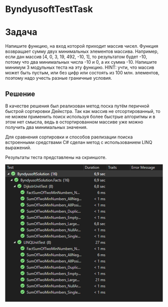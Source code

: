 # ByndyusoftTestTask

# Задача
Напишите функцию, на вход которой приходит массив чисел. Функция возвращает сумму двух минимальных элементов массива.
Например, если дан массив [4, 0, 3, 19, 492, -10, 1], то результатом будет -10, потому что два минимальных числа -10 и 0, а их сумма -10.
Напишите минимум 3 модульных теста на эту функцию.
HINT: учти, что массив может быть пустым, или без цифр или состоять из 100 млн. элементов, поэтому надо учесть разные граничные условия.

## Решение

В качестве решения был реализован метод поска путём перичной быстрой сортировки Дейкстра. Так как массив не отсортированный, то не можем применить поиск используя более быстрые алгоритмы и в этом нет смысла, ведь в остортированном массиве уже можно получить два минимальных значения.

Для сравнения сортировки и способов раелизации поиска встроенными средствами C# сделан метод с использованием LINQ выражений.

Результаты теста представлены на скриншоте.


![test](./Resources/Test.png)

